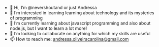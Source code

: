 - 👋 Hi, I’m @nevershoutand or just Andressa
- 👀 I’m interested in learning learning about technology and its mysteries of programming
- 🌱 I’m currently learning about javascript programming and also about node.js, but I want to learn a lot more!
- 💞️ I’m looking to collaborate on anything for which my skills are useful
- 📫 How to reach me: andressa.oliveiracarolina@gmail.com

<!---
nevershoutand/nevershoutand is a ✨ special ✨ repository because its `README.md` (this file) appears on your GitHub profile.
You can click the Preview link to take a look at your changes.
--->
